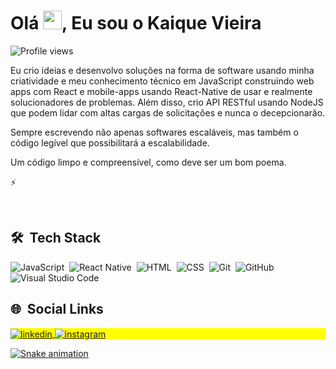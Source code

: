 <h1 align="left"> Olá <img src="https://raw.githubusercontent.com/kaueMarques/kaueMarques/master/hi.gif" width="30px">, Eu sou o Kaique Vieira </h1>
<p align="left"> <img src="https://komarev.com/ghpvc/?username=kaiquepy&color=yellow" alt="Profile views" /> </p>
  
Eu crio ideias e desenvolvo soluções na forma de software usando minha criatividade e meu conhecimento técnico em JavaScript construindo web apps com React e mobile-apps usando React-Native de usar e realmente solucionadores de problemas. Além disso, crio API RESTful usando NodeJS que podem lidar com altas cargas de solicitações e nunca o decepcionarão.

Sempre escrevendo não apenas softwares escaláveis, mas também o código legível que possibilitará a escalabilidade.

Um código limpo e compreensível, como deve ser um bom poema.

⚡

<br>

## 🛠 &nbsp;Tech Stack

![JavaScript](https://img.shields.io/badge/-JavaScript-05122A?style=flat&logo=javascript)&nbsp;
![React Native](https://img.shields.io/badge/-React%20Native-05122A?style=flat&logo=react)&nbsp;
![HTML](https://img.shields.io/badge/-HTML-05122A?style=flat&logo=HTML5)&nbsp;
![CSS](https://img.shields.io/badge/-CSS-05122A?style=flat&logo=CSS3&logoColor=1572B6)&nbsp;
![Git](https://img.shields.io/badge/-Git-05122A?style=flat&logo=git)&nbsp;
![GitHub](https://img.shields.io/badge/-GitHub-05122A?style=flat&logo=github)&nbsp;
![Visual Studio Code](https://img.shields.io/badge/-Visual%20Studio%20Code-05122A?style=flat&logo=visual-studio-code&logoColor=007ACC)&nbsp;

  
## 🌐 &nbsp;Social Links

<p align="left" style="background:yellow">
<a href="https://linkedin.com/in/kaiquepy" target="_blank">
  <img align="center" src="https://img.shields.io/badge/-kaiquepy-05122A?style=flat&logo=linkedin" alt="linkedin"/>
</a>
<a href="https://instagram.com/kaique.py" target="_blank">
 <img align="center" src="https://img.shields.io/badge/-kaique.py-05122A?style=flat&logo=instagram" alt="instagram"/>
</p>

<div> 
  
  ![Snake animation](https://github.com/kaiquepy/kaiquepy/blob/output/github-contribution-grid-snake.svg)
</div>
